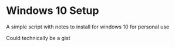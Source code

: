 # Windows 10 Setup
A simple script with notes to install for windows 10 for personal use

Could technically be a gist
